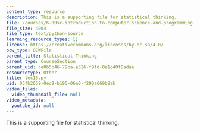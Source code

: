 ```yaml
---
content_type: resource
description: This is a supporting file for statistical thinking.
file: /courses/6-00sc-introduction-to-computer-science-and-programming-spring-2011/05fb26590ec9b19506a0f290a669b8ab_lec15.py
file_size: 4004
file_type: text/python-source
learning_resource_types: []
license: https://creativecommons.org/licenses/by-nc-sa/4.0/
ocw_type: OCWFile
parent_title: Statistical Thinking
parent_type: CourseSection
parent_uid: ce0b5b46-79ba-a326-f9fd-0a1c40f8adae
resourcetype: Other
title: lec15.py
uid: 05fb2659-0ec9-b195-06a0-f290a669b8ab
video_files:
  video_thumbnail_file: null
video_metadata:
  youtube_id: null
---
```

This is a supporting file for statistical thinking.
